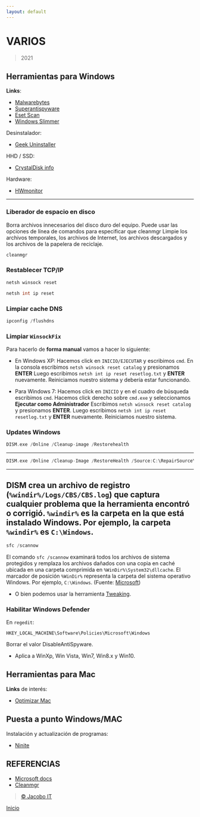 ```yaml
---
layout: default
---
```

# VARIOS
> 2021 

## Herramientas para Windows
**Links**: 
- [Malwarebytes](https://www.malwarebytes.com/mwb-download/thankyou/)
- [Superantispyware](https://www.superantispyware.com/downloadfile.html?productid=SUPERANTISPYWAREFRE*E)
- [Eset Scan](http://download.eset.com/special/eos/ESETOnlineScanner_ESL.exe)
- [Windows Slimmer](https://www.auslogics.com/es/software/windows-slimmer/)

Desinstalador:
- [Geek Uninstaller](https://www.geekuninstaller.com/geek.zip)

HHD / SSD:
- [CrystalDisk info](https://crystalmark.info/en/software/crystaldiskinfo/)

Hardware:
- [HWmonitor](https://download.cpuid.com/hwmonitor/hwmonitor_1.43.zip)
---  

### Liberador de espacio en disco
Borra archivos innecesarios del disco duro del equipo. Puede usar las opciones de línea de comandos para especificar que cleanmgr Limpie los archivos temporales, los archivos de Internet, los archivos descargados y los archivos de la papelera de reciclaje.
```c
cleanmgr
```
### Restablecer TCP/IP
```c
netsh winsock reset
```
```c
netsh int ip reset
```
### Limpiar cache DNS
```c
ipconfig /flushdns
```
### Limpiar ```WinsockFix```
Para hacerlo de **forma manual** vamos a hacer lo siguiente:

- En Windows XP:
Hacemos click en ```INICIO/EJECUTAR``` y escribimos ```cmd```.
En la consola escribimos ```netsh winsock reset catalog``` y presionamos **ENTER**
Luego escribimos ```netsh int ip reset resetlog.txt``` y **ENTER** nuevamente.
Reiniciamos nuestro sistema y debería estar funcionando.

- Para Windows 7:
Hacemos click en ```INICIO``` y en el cuadro de búsqueda escribimos ```cmd```.
Hacemos click derecho sobre ```cmd.exe``` y seleccionamos **Ejecutar como Administrador**
Escribimos ```netsh winsock reset catalog``` y presionamos **ENTER**.
Luego escribimos ```netsh int ip reset resetlog.txt``` y **ENTER** nuevamente.
Reiniciamos nuestro sistema.

### Updates Windows
```c
DISM.exe /Online /Cleanup-image /Restorehealth
```
---
```c
DISM.exe /Online /Cleanup-Image /RestoreHealth /Source:C:\RepairSource\Windows /LimitAccess
```
---
**DISM** crea un archivo de registro (```%windir%/Logs/CBS/CBS.log```) que captura cualquier problema que la herramienta encontró o corrigió. ```%windir%``` es la carpeta en la que está instalado Windows. Por ejemplo, la carpeta ```%windir%``` es ```C:\Windows```.
---
```c
sfc /scannow
```
El comando ```sfc /scannow``` examinará todos los archivos de sistema protegidos y remplaza los archivos dañados con una copia en caché ubicada en una carpeta comprimida en ```%WinDir%\System32\dllcache```.
El marcador de posición ```%WinDir%``` representa la carpeta del sistema operativo Windows. Por ejemplo, ```C:\Windows```. (Fuente: [Microsoft](https://support.microsoft.com/es-es/topic/use-la-herramienta-comprobador-de-archivos-de-sistema-para-reparar-los-archivos-de-sistema-que-faltan-o-est%C3%A1n-da%C3%B1ados-79aa86cb-ca52-166a-92a3-966e85d4094e))

- O bien podemos usar la herramienta [Tweaking](https://www.tweaking.com/files/setups/tweaking.com_windows_repair_aio_setup.exe).

### Habilitar Windows Defender
En ```regedit```:
```
HKEY_LOCAL_MACHINE\Software\Policies\Microsoft\Windows 
```
Borrar el valor DisableAntiSpyware. 
- Aplica a WinXp, Win Vista, Win7, Win8.x y Win10.

## Herramientas para Mac
**Links** de interés:
- [Optimizar Mac](https://store.bananacomputer.com/blog/mac/7-formas-de-optimizar-tu-mac/84.html)

## Puesta a punto Windows/MAC
Instalación y actualización de programas:
- [Ninite](https://ninite.com/)

## REFERENCIAS
- [Microsoft docs](https://docs.microsoft.com/es-es/)
- [Cleanmgr](https://docs.microsoft.com/es-es/windows-server/administration/windows-commands/cleanmgr)

>  [&copy; Jacobo IT](http://jacoboazmani.org/)

[Inicio](./)
